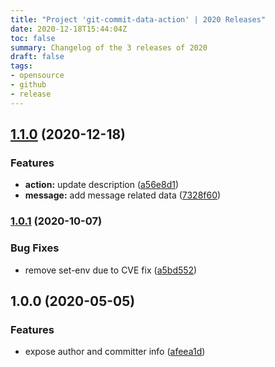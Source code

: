 ```yaml
---
title: "Project 'git-commit-data-action' | 2020 Releases"
date: 2020-12-18T15:44:04Z
toc: false
summary: Changelog of the 3 releases of 2020
draft: false
tags:
- opensource
- github
- release
---
```

## [1.1.0](http://github.com/rlespinasse/git-commit-data-action/compare/1.0.1...1.1.0) (2020-12-18)


### Features

* **action:** update description ([a56e8d1](http://github.com/rlespinasse/git-commit-data-action/commit/a56e8d194851bb640198870128093f03723cfd6a))
* **message:** add message related data ([7328f60](http://github.com/rlespinasse/git-commit-data-action/commit/7328f60006cf2513acdfd71ed64b76f91824f4d3))



### [1.0.1](http://github.com/rlespinasse/git-commit-data-action/compare/1.0.0...1.0.1) (2020-10-07)


### Bug Fixes

* remove set-env due to CVE fix ([a5bd552](http://github.com/rlespinasse/git-commit-data-action/commit/a5bd5526454653fb324225e7309d8e289c495d87))



## 1.0.0 (2020-05-05)


### Features

* expose author and committer info ([afeea1d](http://github.com/rlespinasse/git-commit-info-action/commit/afeea1d991b1b6969b612ff08aae06ca98c03423))



